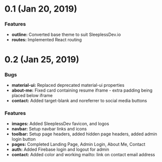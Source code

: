 <a name="0.1"></a>
# 0.1 (Jan 20, 2019)

### Features


* **outline:** Converted base theme to suit SleeplessDev.io
* **routes:** Implemented React routing


<a name="0.2"></a>
# 0.2 (Jan 25, 2019)

### Bugs


* **material-ui:** Replaced deprecated material-ui properties
* **about-me:** Fixed card containing resume iframe - extra padding being placed below iframe
* **contact:** Added target-blank and noreferrer to social media buttons

### Features


* **images:** Added SleeplessDev favicon, and logos
* **navbar:** Setup navbar links and icons
* **toolbar:** Setup page headers, added hidden page headers, added admin login button
* **pages:** Completed Landing Page, Admin Login, About Me, Contact
* **auth:** Added Firebase login and logout for admin 
* **contact:** Added color and working mailto: link on contact email address